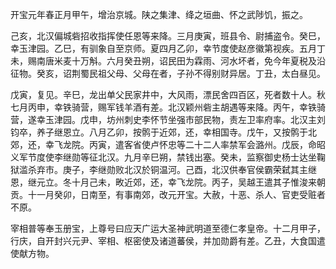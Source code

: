 开宝元年春正月甲午，增治京城。陕之集津、绛之垣曲、怀之武陟饥，振之。

己亥，北汉偏城砦招收指挥使任恩等来降。三月庚寅，班县令、尉捕盗令。癸巳，幸玉津园。乙巳，有驯象自至京师。夏四月乙卯，幸节度使赵彦徽第视疾。五月丁未，赐南唐米麦十万斛。六月癸丑朔，诏民田为霖雨、河水坏者，免今年夏税及沿征物。癸亥，诏荆蜀民祖父母、父母在者，子孙不得别财异居。丁丑，太白昼见。

戊寅，复见。辛巳，龙出单父民家井中，大风雨，漂民舍四百区，死者数十人。秋七月丙申，幸铁骑营，赐军钱羊酒有差。北汉颖州砦主胡遇等来降。丙午，幸铁骑营，遂幸玉津园。戊申，坊州刺史李怀节坐强市部民物，责左卫率府率。北汉主刘钧卒，养子继恩立。八月乙卯，按鹘于近郊，还，幸相国寺。戊午，又按鹘于北郊，还，幸飞龙院。丙寅，遣客省使卢怀忠等二十二人率禁军会潞州。戊辰，命昭义军节度使李继勋等征北汉。九月辛巳朔，禁钱出塞。癸未，监察御史杨士达坐鞠狱滥杀弃市。庚子，李继勋败北汉於铜温河。己酉，北汉供奉官侯霸荣弑其主继恩，继元立。冬十月己未，畋近郊，还，幸飞龙院。丙子，吴越王遣其子惟浚来朝贡。十一月癸卯，日南至，有事南郊，改元开宝。大赦，十恶、杀人、官吏受赃者不原。

宰相普等奉玉册宝，上尊号曰应天广运大圣神武明道至德仁孝皇帝。十二月甲子，行庆，自开封兴元尹、宰相、枢密使及诸道蕃侯，并加勋爵有差。乙丑，大食国遣使献方物。